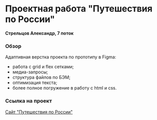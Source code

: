 # Проектная работа "Путешествия по России"
**Стрельцов Александр, 7 поток**

### Обзор
Адаптивная верстка проекта по прототипу в Figma:
- работа с grid и flex сетками;
- медиа-запросы;
- структура файлов по БЭМ;
- оптимизация текста;
- более полное погружение в работу с html и css.

### Ссылка на проект
[Сайт "Путешествия по России"](https://alexanderstreltsov.github.io/russian-travel/)
